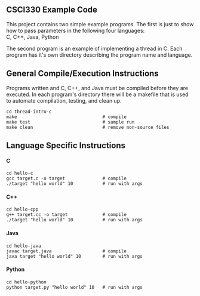 ## CSCI330 Example Code

This project contains two simple example programs.
The first is just to show how to pass parameters in the following four languages:  
C, C++, Java, Python

The second program is an example of implementing a thread in C. Each program has it's own directory describing the program name and language.


## General Compile/Execution Instructions
Programs written and C, C++, and Java must be compiled before they are executed. In each program's directory there will be a makefile that is used to automate compilation, testing, and clean up.
```
cd thread-intro-c
make								# compile
make test           				# sample run
make clean							# remove non-source files
```

## Language Specific Instructions
#### C
```
cd hello-c
gcc target.c -o target				# compile
./target "hello world" 10			# run with args
```
#### C++
```
cd hello-cpp
g++ target.cc -o target				# compile
./target "hello world" 10			# run with args
```
#### Java
```
cd hello-java
javac target.java					# compile
java target "hello world" 10		# run with args
```
#### Python
```
cd hello-python
python target.py "hello world" 10	# run with args
```
